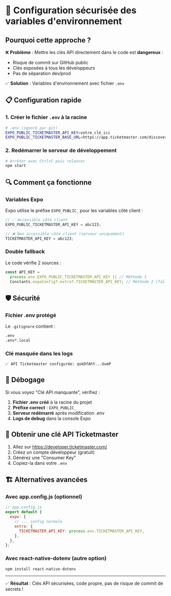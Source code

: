 # 🔐 Configuration sécurisée des variables d'environnement

## Pourquoi cette approche ?

❌ **Problème** : Mettre les clés API directement dans le code est **dangereux** :

- Risque de commit sur GitHub public
- Clés exposées à tous les développeurs
- Pas de séparation dev/prod

✅ **Solution** : Variables d'environnement avec fichier `.env`

## 📋 Configuration rapide

### 1. Créer le fichier `.env` à la racine

```bash
# .env (ignoré par git)
EXPO_PUBLIC_TICKETMASTER_API_KEY=votre_clé_ici
EXPO_PUBLIC_TICKETMASTER_BASE_URL=https://app.ticketmaster.com/discovery/v2
```

### 2. Redémarrer le serveur de développement

```bash
# Arrêter avec Ctrl+C puis relancer
npm start
```

## 🔍 Comment ça fonctionne

### Variables Expo

Expo utilise le préfixe `EXPO_PUBLIC_` pour les variables côté client :

```javascript
// ✅ Accessible côté client
EXPO_PUBLIC_TICKETMASTER_API_KEY = abc123;

// ❌ Non accessible côté client (serveur uniquement)
TICKETMASTER_API_KEY = abc123;
```

### Double fallback

Le code vérifie 2 sources :

```javascript
const API_KEY =
  process.env.EXPO_PUBLIC_TICKETMASTER_API_KEY || // Méthode 1
  Constants.expoConfig?.extra?.TICKETMASTER_API_KEY; // Méthode 2 (fallback)
```

## 🛡️ Sécurité

### Fichier .env protégé

Le `.gitignore` contient :

```bash
.env
.env*.local
```

### Clé masquée dans les logs

```bash
✅ API Ticketmaster configurée: qokDfAhY...UumP
```

## 🐛 Débogage

Si vous voyez "Clé API manquante", vérifiez :

1. **Fichier .env créé** à la racine du projet
2. **Préfixe correct** : `EXPO_PUBLIC_`
3. **Serveur redémarré** après modification .env
4. **Logs de debug** dans la console Expo

## 🚀 Obtenir une clé API Ticketmaster

1. Allez sur https://developer.ticketmaster.com/
2. Créez un compte développeur (gratuit)
3. Générez une "Consumer Key"
4. Copiez-la dans votre `.env`

## 🏗️ Alternatives avancées

### Avec app.config.js (optionnel)

```javascript
// app.config.js
export default {
  expo: {
    // ... config normale
    extra: {
      TICKETMASTER_API_KEY: process.env.TICKETMASTER_API_KEY,
    },
  },
};
```

### Avec react-native-dotenv (autre option)

```bash
npm install react-native-dotenv
```

---

✅ **Résultat** : Clés API sécurisées, code propre, pas de risque de commit de secrets !

